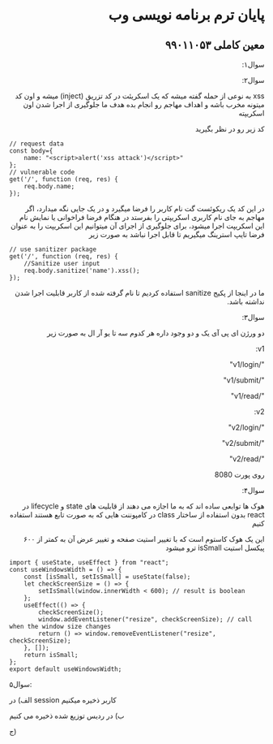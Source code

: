 <div dir="rtl">
  
# پایان ترم برنامه نویسی وب

## معین کاملی ۹۹۰۱۱۰۵۳


سوال۱:


سوال۲:

</div>
<div dir="rtl">

xss به نوعی از حمله گفته میشه که یک اسکریئت در کد تزریق (inject) میشه و اون کد میتونه مخرب باشه و اهداف مهاجم رو انجام بده هدف ما جلوگیری از اجرا شدن اون اسکریپته


کد زیر رو در نظر بگیرید

</div>

```
// request data
const body={
    name: "<script>alert('xss attack')</script>"
};
// vulnerable code
get('/', function (req, res) {
    req.body.name;
});
```

<div dir="rtl">
  
در این کد یک ریکوئست گت نام کاربر را فرضا میگیرد و در یک جایی نگه میدارد، اگر مهاجم به جای نام کاربری اسکریپتی را بفرستد در هنگام فرضا فراخوانی یا نمایش نام این اسکریپت اجرا میشود، برای جلوگیری از اجرای آن میتوانیم این اسکریپت را به عنوان فرضا تایپ استرینگ  میگیریم تا قابل اجرا نباشد به صورت زیر


</div>

```
// use sanitizer package
get('/', function (req, res) {
    //Sanitize user input
    req.body.sanitize('name').xss();
});
```

<div dir="rtl">
  
ما در اینجا از پکیج sanitize استفاده کردیم تا نام گرفته شده از کاربر قابلیت اجرا شدن نداشته باشد.


سوال۳:

دو ورژن ای پی آی یک و دو وجود داره هر کدوم سه تا یو آر ال به صورت زیر

v1:

"/v1/login"

"/v1/submit"

"/v1/read"

v2:

"/v2/login"

"/v2/submit"

"/v2/read"

روی پورت 8080

سوال۴:

هوک ها توابعی ساده اند که به ما اجازه می دهند از قابلیت های  state و lifecycle در react بدون استفاده از ساختار class در کامپوننت هایی که به صورت تابع هستند استفاده کنیم

این یک هوک کاستوم است که با تغییر استیت صفحه و تغییر عرض آن به کمتر از ۶۰۰ پیکسل استیت isSmall ترو میشود 

</div>


```
import { useState, useEffect } from "react";
const useWindowsWidth = () => {
    const [isSmall, setIsSmall] = useState(false);
    let checkScreenSize = () => {
        setIsSmall(window.innerWidth < 600); // result is boolean
    };
    useEffect(() => {
        checkScreenSize();
        window.addEventListener("resize", checkScreenSize); // call when the window size changes
        return () => window.removeEventListener("resize", checkScreenSize);
    }, []);
    return isSmall;
};
export default useWindowsWidth;
```

<div dir="rtl>
در فانکشن زیر هنگام تغییر استیت فرضاً رندر جدید برگرداده میشود         

</div>

```
import React from 'react'
import useWindowWidth from './useWindowWidth.js'
const MyComponent = () => {
  const onSmallScreen = useWindowWidth();
  return (
    // Return some elements
  )
}
```

<div dir="rtl>

سوال۵:

الف) در session کاربر ذخیره میکنیم


ب) در ردیس توزیع شده ذخیره می کنیم


ج)

</div>
